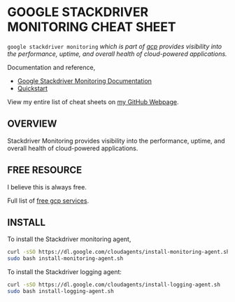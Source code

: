 # GOOGLE STACKDRIVER MONITORING CHEAT SHEET

`google stackdriver monitoring` _which is part of
[gcp](https://github.com/JeffDeCola/my-cheat-sheets/tree/master/software/service-architectures/infrastructure-as-a-service/cloud-services/google-cloud-platform-cheat-sheet)
provides visibility into the performance, uptime, and overall
health of cloud-powered applications._

Documentation and reference,

* [Google Stackdriver Monitoring Documentation](https://cloud.google.com/stackdriver/docs/)
* [Quickstart](https://cloud.google.com/monitoring/docs/quickstart)

View my entire list of cheat sheets on
[my GitHub Webpage](https://jeffdecola.github.io/my-cheat-sheets/).

## OVERVIEW

Stackdriver Monitoring provides visibility into the performance,
uptime, and overall health of cloud-powered applications. 

## FREE RESOURCE

I believe this is always free.

Full list of [free gcp services](https://cloud.google.com/free/docs/gcp-free-tier).

## INSTALL

To install the Stackdriver monitoring agent,

```bash
curl -sSO https://dl.google.com/cloudagents/install-monitoring-agent.sh
sudo bash install-monitoring-agent.sh
```

To install the Stackdriver logging agent:

```bash
curl -sSO https://dl.google.com/cloudagents/install-logging-agent.sh
sudo bash install-logging-agent.sh
```
